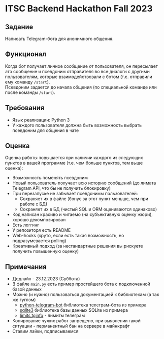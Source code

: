 # ITSC Backend Hackathon Fall 2023

## Задание
Написать Telegram-бота для анонимного общения.

## Функционал 
Когда бот получает личное сообщение от пользователя, 
он пересылает это сообщение и псевдоним отправителя во все диалоги с другими пользователям,
которые взаимодействовали с ботом (т.е. отправили ему команду ```/start```).\
Псевдоним задается до начала общения (по специальной команде или после команды ```/start```).

## Требования
* Язык реализации: Python 3
* У каждого пользователя должна быть возможность выбрать псевдоним для общения в чате

## Оценка
Оценка работы повышается при наличии каждого из следующих пунктов в вашей программе 
(т.е. чем больше пунктов, тем выше оценка):
* Возможность поменять псевдоним
* Новый пользователь получает всю историю сообщений (до лимата Telegram API, что бы не получить блокировку)
* При перезапуске не забывает псевдонимы пользователей:
  * Сохраняет их в файле (бонус за этот пункт меньше, чем при работе с БД)
  * Сохраняет их в БД (чистый SQL и ORM оцениваются одинаково)
* Код написан красиво и читаемо (на субъективную оценку жюри), хорошо декомпозирован
* Есть логгинг
* У репозиторя есть README
* Web-hooks (круто, если есть такая возможность, но подразумевается polling)
* Креативный подход (за нестандартные решения вы рискуете получить повышенную оценку)

## Примечания
* Дедлайн - 23.12.2023 (Суббота)
* В файле ```main.py``` есть пример простейшего бота с подключенной базой данных
* Можно (и нужно) пользоваться документацией к библиотекам (а так же гуглом)
  * [python-telegram-bot](https://github.com/python-telegram-bot/python-telegram-bot/wiki/Extensions---Your-first-Bot) библиотека телеграм-бота из примера
  * [sqlite3](https://docs.python.org/3/library/sqlite3.html) библиотека базы данных SQLite из примера
  * [limits.tginfo](https://limits.tginfo.me/en) - лимиты телеграм
* Копирование чужих работ запрещено, при выявлении такой ситуации - перманентный бан на сервере в майнкрафт
* Ставим лайки, подписываемся
